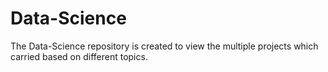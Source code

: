 # Data-Science
The Data-Science repository is created to view the multiple projects which carried based on different topics. 
